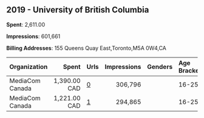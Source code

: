 ## 2019 - University of British Columbia 
**Spent**: 2,611.00

**Impressions**: 601,661

**Billing Addresses**: 155 Queens Quay East,Toronto,M5A 0W4,CA

|Organization|Spent|Urls|Impressions|Genders|Age Brackets|Country Codes|
|:---|---:|:---|---:|:---|:---|:---|
|MediaCom Canada|1,390.00 CAD|[0](https://www.snap.com/political-ads/asset/b0096ed9f3e8638d0a6a0fed862bfbd7ae03fe9a3accb4a6b4c54301d16dcef1?mediaType=mp4)|306,796||16-25|united states|
|MediaCom Canada|1,221.00 CAD|[1](https://www.snap.com/political-ads/asset/1307b507c2414ccfa468b85c25454a03e4cdbed11b6539f37c086bf48fcbe75d?mediaType=mp4)|294,865||16-25|united states|

